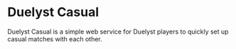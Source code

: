 # Duelyst Casual

Duelyst Casual is a simple web service for Duelyst players to quickly set up casual matches with each other.
